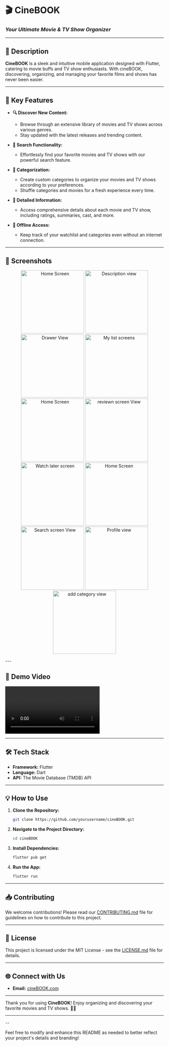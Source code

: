 # 🎬 CineBOOK

### *Your Ultimate Movie & TV Show Organizer*

---

## 📖 Description

**CineBOOK** is a sleek and intuitive mobile application designed with Flutter, catering to movie buffs and TV show enthusiasts. With cineBOOK, discovering, organizing, and managing your favorite films and shows has never been easier.

---

## 🚀 Key Features

- **🔍 Discover New Content:** 
  - Browse through an extensive library of movies and TV shows across various genres.
  - Stay updated with the latest releases and trending content.

- **🎯 Search Functionality:** 
  - Effortlessly find your favorite movies and TV shows with our powerful search feature.

- **📂 Categorization:** 
  - Create custom categories to organize your movies and TV shows according to your preferences.
  - Shuffle categories and movies for a fresh experience every time.

- **📝 Detailed Information:** 
  - Access comprehensive details about each movie and TV show, including ratings, summaries, cast, and more.

- **📱 Offline Access:** 
  - Keep track of your watchlist and categories even without an internet connection.

---

## 📱 Screenshots
<p align="center">
  <img src="gitimg/homescreen.jpg" alt="Home Screen" width="200"/>
  <img src="gitimg/modal.jpg" alt="Description view" width="200"/>
  <img src="gitimg/drawer.jpg" alt="Drawer View" width="200"/>
  <img src="gitimg/mylist.jpg" alt="My list screens" width="200"/>
   <img src="gitimg/homescreen.jpg" alt="Home Screen" width="200"/>
  <img src="gitimg/review.jpg" alt="reviewn screen View" width="200"/>
  <img src="gitimg/watch.jpg" alt="Watch later screen " width="200"/>
   <img src="gitimg/homescreen.jpg" alt="Home Screen" width="200"/>
  <img src="gitimg/searchscreen.jpg" alt="Search screen View" width="200"/>
  <img src="gitimg/profile.jpg" alt="Profile view" width="200"/>
  <img src="gitimg/category.jpg" alt="add category view" width="200"/>
  
</p>
---

## 🎥 Demo Video

![Demo Video](gitimg/demo.mp4)

---

## 🛠️ Tech Stack

- **Framework:** Flutter
- **Language:** Dart
- **API:** The Movie Database (TMDB) API

---

## 💡 How to Use

1. **Clone the Repository:**
    ```bash
    git clone https://github.com/yourusername/cineBOOK.git
    ```
2. **Navigate to the Project Directory:**
    ```bash
    cd cineBOOK
    ```
3. **Install Dependencies:**
    ```bash
    flutter pub get
    ```
4. **Run the App:**
    ```bash
    flutter run
    ```

---

## 📥 Contributing

We welcome contributions! Please read our [CONTRIBUTING.md](CONTRIBUTING.md) file for guidelines on how to contribute to this project.

---

## 📝 License

This project is licensed under the MIT License - see the [LICENSE.md](LICENSE.md) file for details.

---

## 🌐 Connect with Us

- **Email:** [cineBOOK.com](maazmasroorhuss@gmail.com)

---

Thank you for using **CineBOOK**! Enjoy organizing and discovering your favorite movies and TV shows. 🎥🍿

---


--

Feel free to modify and enhance this README as needed to better reflect your project's details and branding!
